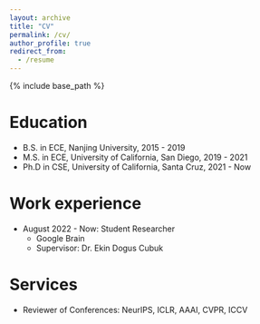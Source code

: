 ```yaml
---
layout: archive
title: "CV"
permalink: /cv/
author_profile: true
redirect_from:
  - /resume
---
```


{% include base_path %}

Education
======
* B.S. in ECE, Nanjing University, 2015 - 2019
* M.S. in ECE, University of California, San Diego, 2019 - 2021
* Ph.D in CSE, University of California, Santa Cruz, 2021 - Now 

Work experience
======
* August 2022 - Now: Student Researcher
  * Google Brain
  * Supervisor: Dr. Ekin Dogus Cubuk

Services
======
* Reviewer of Conferences: NeurIPS, ICLR, AAAI, CVPR, ICCV

<!-- * Fall 2015: Research Assistant
  * Github University
  * Duties included: Merging pull requests
  * Supervisor: Professor Hub -->
  
<!-- Skills
======
* Skill 1
* Skill 2
  * Sub-skill 2.1
  * Sub-skill 2.2
  * Sub-skill 2.3
* Skill 3

Publications
======
  <ul>{% for post in site.publications %}
    {% include archive-single-cv.html %}
  {% endfor %}</ul>
  
Talks
======
  <ul>{% for post in site.talks %}
    {% include archive-single-talk-cv.html %}
  {% endfor %}</ul>
  
Teaching
======
  <ul>{% for post in site.teaching %}
    {% include archive-single-cv.html %}
  {% endfor %}</ul>
  
Service and leadership
======
* Currently signed in to 43 different slack teams -->
